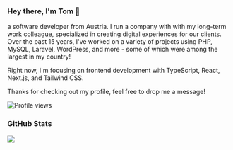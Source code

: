 <h3>Hey there, I'm Tom 👋</h3>

a software developer from Austria. I run a company with with my long-term work colleague, specialized in creating digital experiences for our clients. Over the past 15 years, I've worked on a variety of projects using PHP, MySQL, Laravel, WordPress, and more - some of which were among the largest in my country!

Right now, I'm focusing on frontend development with TypeScript, React, Next.js, and Tailwind CSS.

Thanks for checking out my profile, feel free to drop me a message!

<img src="https://komarev.com/ghpvc/?username=ciruz&color=green" alt="Profile views" />

<h3>GitHub Stats</h3>
<img src="https://github-readme-stats.vercel.app/api?username=ciruz&count_private=true" />
